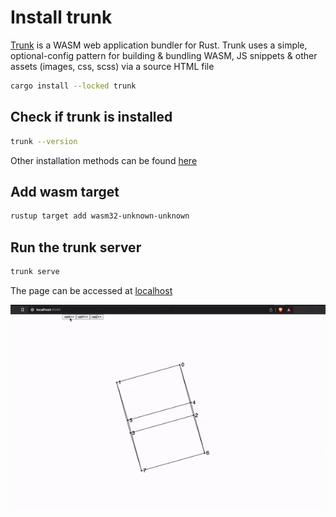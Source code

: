 # Install trunk

[Trunk](https://trunkrs.dev/) is a WASM web application bundler for Rust. Trunk uses a simple, optional-config pattern for building & bundling WASM, JS snippets & other assets (images, css, scss) via a source HTML file

```bash
cargo install --locked trunk
```

## Check if trunk is installed

```bash
trunk --version
```

Other installation methods can be found [here](https://trunkrs.dev/#install)

## Add wasm target

```bash
rustup target add wasm32-unknown-unknown
```

## Run the trunk server

```bash
trunk serve
```

The page can be accessed at [localhost](http://127.0.0.1:8080/)

![demo gif](https://github.com/pixincreate/rust-cube-rotation/blob/main/cube_rotation.gif)
